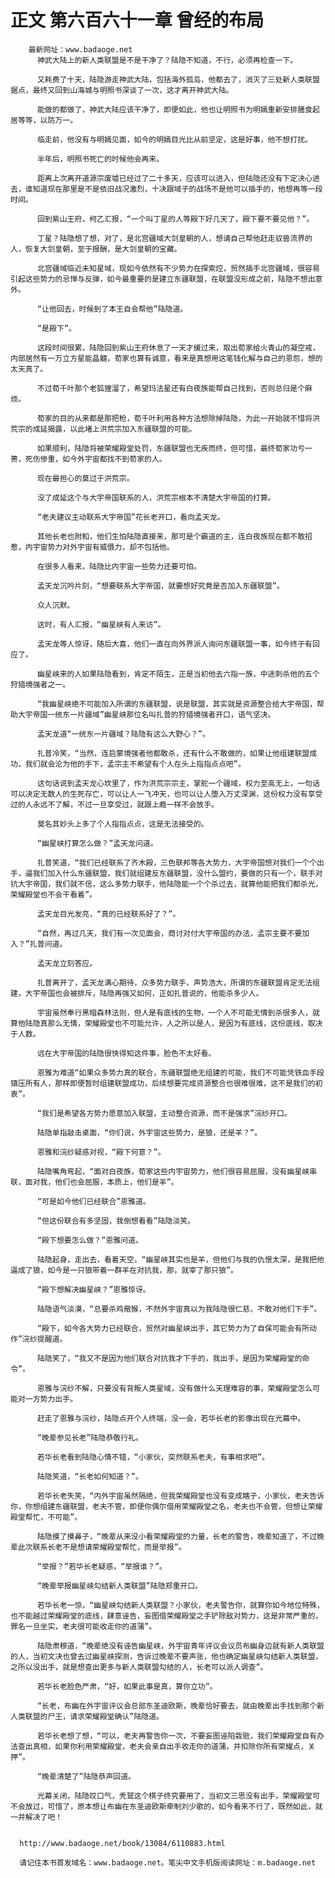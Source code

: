 # 正文 第六百六十一章 曾经的布局
        最新网址：www.badaoge.net
          神武大陆上的新人类联盟是不是干净了？陆隐不知道，不行，必须再检查一下。
      
          又耗费了十天，陆隐游走神武大陆，包括海外孤岛，他都去了，消灭了三处新人类联盟据点，最终又回到山海城与明照书深谈了一次，这才离开神武大陆。
      
          能做的都做了，神武大陆应该干净了，即便如此，他也让明照书为明嫣重新安排膳食起居等等，以防万一。
      
          临走前，他没有与明嫣见面，如今的明嫣目光比从前坚定，这是好事，他不想打扰。
      
          半年后，明照书死亡的时候他会再来。
      
          距离上次离开道源宗废墟已经过了二十多天，应该可以进入，但陆隐还没有下定决心进去，谁知道现在那里是不是依旧战况激烈，十决跟域子的战场不是他可以插手的，他想再等一段时间。
      
          回到紫山王府，柯乙汇报，“一个叫丁星的人等殿下好几天了，殿下要不要见他？”。
      
          丁星？陆隐想了想，对了，是北宫疆域大剑皇朝的人，想请自己帮他赶走驭兽流界的人，恢复大剑皇朝，至于报酬，是大剑皇朝的宝藏。
      
          北宫疆域临近未知星域，现如今依然有不少势力在探索焢，贸然插手北宫疆域，很容易引起这些势力的忌惮与反弹，如今最重要的是建立东疆联盟，在联盟没形成之前，陆隐不想出意外。
      
          “让他回去，时候到了本王自会帮他”陆隐道。
      
          “是殿下”。
      
          这段时间很累，陆隐回到紫山王府休息了一天才缓过来，取出荀家给火青山的凝空戒，内部居然有一万立方星能晶髓，荀家也算有诚意，看来是真想用这笔钱化解与自己的恩怨，想的太天真了。
      
          不过荀千叶那个老狐狸溜了，希望玛法星还有白夜族能帮自己找到，否则总归是个麻烦。
      
          荀家的目的从来都是那把枪，荀千叶利用各种方法想除掉陆隐，为此一开始就不惜将洪荒宗的成延揭露，以此堵上洪荒宗加入东疆联盟的可能。
      
          如果顺利，陆隐将被荣耀殿堂处罚，东疆联盟也无疾而终，但可惜，最终荀家功亏一篑，死伤惨重，如今外宇宙都找不到荀家的人。
      
          现在最担心的莫过于洪荒宗。
      
          没了成延这个与大宇帝国联系的人，洪荒宗根本不清楚大宇帝国的打算。
      
          “老夫建议主动联系大宇帝国”花长老开口，看向孟天龙。
      
          其他长老也附和，他们生怕陆隐直接来，那可是个霸道的主，连白夜族现在都不敢招惹，内宇宙势力对外宇宙有威慑力，却不包括他。
      
          在很多人看来，陆隐比内宇宙一些势力还要可怕。
      
          孟天龙沉吟片刻，“想要联系大宇帝国，就要想好究竟是否加入东疆联盟”。
      
          众人沉默。
      
          这时，有人汇报，“幽星峡有人来访”。
      
          孟天龙等人惊讶，随后大喜，他们一直在向外界派人询问东疆联盟一事，如今终于有回应了。
      
          幽星峡来的人如果陆隐看到，肯定不陌生，正是当初他去六指一族，中途刺杀他的五个狩猎境强者之一。
      
          “我幽星峡绝不可能加入所谓的东疆联盟，说是联盟，其实就是资源整合给大宇帝国，帮助大宇帝国一统东一片疆域”幽星峡那位名叫扎普的狩猎境强者开口，语气坚决。
      
          孟天龙道“一统东一片疆域？陆隐有这么大野心？”。
      
          扎普冷笑，“当然，连启蒙境强者他都敢杀，还有什么不敢做的，如果让他组建联盟成功，我们就会沦为他的手下，孟宗主不希望有个人在头上指指点点吧”。
      
          这句话说到孟天龙心坎里了，作为洪荒宗宗主，掌舵一个疆域，权力至高无上，一句话可以决定无数人的生死存亡，可以让人一飞冲天，也可以让人堕入万丈深渊，这份权力没有享受过的人永远不了解，不过一旦享受过，就跟上瘾一样不会放手。
      
          莫名其妙头上多了个人指指点点，这是无法接受的。
      
          “幽星峡打算怎么做？”孟天龙问道。
      
          扎普笑道，“我们已经联系了齐木殿，三色联邦等各大势力，大宇帝国想对我们一个个出手，逼我们加入什么东疆联盟，我们就组建反东疆联盟，没什么盟约，要做的只有一个，联手对抗大宇帝国，我们就不信，这么多势力联手，他陆隐能一个个杀过去，就算他能把我们都杀光，荣耀殿堂也不会干看着”。
      
          孟天龙目光发亮，“真的已经联系好了？”。
      
          “自然，再过几天，我们有一次见面会，商讨对付大宇帝国的办法，孟宗主要不要加入？”扎普问道。
      
          孟天龙立刻答应。
      
          扎普离开了，孟天龙满心期待，众多势力联手，声势浩大，所谓的东疆联盟肯定无法组建，大宇帝国也会被排斥，陆隐再强又如何，正如扎普说的，他能杀多少人。
      
          宇宙虽然奉行黑暗森林法则，但人是有底线的生物，一个人不可能无情到杀很多人，就算他陆隐真那么无情，荣耀殿堂也不可能允许，人之所以是人，是因为有底线，这份底线，取决于人数。
      
          远在大宇帝国的陆隐很快得知这件事，脸色不太好看。
      
          恩雅为难道“如果众多势力真的联合，东疆联盟绝无组建的可能，我们不可能凭铁血手段镇压所有人，那样即便暂时组建联盟成功，后续想要完成资源整合也很难很难，这不是我们的初衷”。
      
          “我们是希望各方势力愿意加入联盟，主动整合资源，而不是强求”浣纱开口。
      
          陆隐单指敲击桌面，“你们说，外宇宙这些势力，是狼，还是羊？”。
      
          恩雅和浣纱疑惑对视，“殿下何意？”。
      
          陆隐嘴角弯起，“面对白夜族，荀家这些内宇宙势力，他们很容易屈服，没有幽星峡串联，面对我，他们也会屈服，本质上，他们是羊”。
      
          “可是如今他们已经联合”恩雅道。
      
          “但这份联合有多坚固，我倒想看看”陆隐淡笑。
      
          “殿下想要怎么做？”恩雅问道。
      
          陆隐起身，走出去，看着天空，“幽星峡其实也是羊，但他们与我的仇恨太深，是我把他逼成了狼，如今是一只狼带着一群羊在对抗我，那，就宰了那只狼”。
      
          “殿下想解决幽星峡？”恩雅惊讶。
      
          陆隐语气淡漠，“总要杀鸡儆猴，不然外宇宙真以为我陆隐很仁慈，不敢对他们下手”。
      
          “殿下，如今各大势力已经联合，贸然对幽星峡出手，其它势力为了自保可能会有所动作”浣纱提醒道。
      
          陆隐笑了，“我又不是因为他们联合对抗我才下手的，我出手，是因为荣耀殿堂的命令”。
      
          恩雅与浣纱不解，只要没有背叛人类星域，没有做什么天理难容的事，荣耀殿堂怎么可能对一方势力出手。
      
          赶走了恩雅与浣纱，陆隐点开个人终端，没一会，若华长老的影像出现在光幕中。
      
          “晚辈参见长老”陆隐恭敬行礼。
      
          若华长老看到陆隐心情不错，“小家伙，突然联系老夫，有事相求吧”。
      
          陆隐笑道，“长老如何知道？”。
      
          若华长老失笑，“内外宇宙虽然隔绝，但我荣耀殿堂也没有变成瞎子，小家伙，老夫告诉你，你想组建东疆联盟，老夫不管，即便你偶尔借用荣耀殿堂之名，老夫也不会管，但想让荣耀殿堂帮忙，不可能”。
      
          陆隐摸了摸鼻子，“晚辈从来没小看荣耀殿堂的力量，长老的警告，晚辈知道了，不过晚辈此次联系长老不是想请荣耀殿堂帮忙，而是举报”。
      
          “举报？”若华长老疑惑，“举报谁？”。
      
          “晚辈举报幽星峡勾结新人类联盟”陆隐郑重开口。
      
          若华长老一惊，“幽星峡勾结新人类联盟？小家伙，老夫警告你，就算你如今地位特殊，也不能越过荣耀殿堂的底线，肆意诬告，妄图借荣耀殿堂之手铲除敌对势力，这是非常严重的，罪名一旦坐实，老夫很可能收走你的道蒲”。
      
          陆隐肃穆道，“晚辈绝没有诬告幽星峡，外宇宙青年评议会议员布幽身边就有新人类联盟的人，当初文决也曾去过幽星峡探测，告诉过晚辈不要声张，他也确定幽星峡勾结新人类联盟，之所以没出手，就是想查出更多与新人类联盟勾结的人，长老可以派人调查”。
      
          若华长老脸色严肃，“好，如果此事是真，算你立功”。
      
          “长老，布幽在外宇宙评议会总部东圣迪欧斯，晚辈恰好要去，就由晚辈出手找到那个新人类联盟的尸王，请求荣耀殿堂确认”陆隐道。
      
          若华长老想了想，“可以，老夫再警告你一次，不要妄图诬陷栽赃，我们荣耀殿堂自有办法查出真相，如果你利用荣耀殿堂，老夫会亲自出手收走你的道蒲，并扣除你所有荣耀点，关押”。
      
          “晚辈清楚了”陆隐恭声回道。
      
          光幕关闭，陆隐叹口气，秃鹫这个棋子终究要用了，当初文三思没有出手，荣耀殿堂可不会放过，可惜了，原本想让布幽在东圣迪欧斯牵制刘少歌的，如今看来不行了，既然如此，就一并解决了吧！
      
      
      http://www.badaoge.net/book/13084/6110883.html
      
      请记住本书首发域名：www.badaoge.net。笔尖中文手机版阅读网址：m.badaoge.net